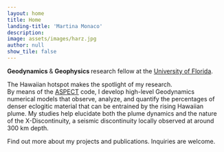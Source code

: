 ```yaml
---
layout: home
title: Home
landing-title: 'Martina Monaco'
description:
image: assets/images/harz.jpg
author: null
show_tile: false
---
```


<p> <b> Geodynamics </b> & <b> Geophysics </b> research fellow at the <a href="http://www.ufl.edu/">University of Florida</a>. <p>
  The Hawaiian hotspot makes the spotlight of my research. <br>
By means of the <a href="https://aspect.geodynamics.org/">ASPECT</a> code, I develop high-level Geodynamics numerical models that observe, analyze, and quantify the percentages of denser eclogitic material that can be entrained by the rising Hawaiian plume. My studies help elucidate both the plume dynamics and the nature of the X-Discontinuity, a seismic discontinuity locally observed at around 300 km depth. <p>
  Find out more about my projects and publications. Inquiries are welcome.

